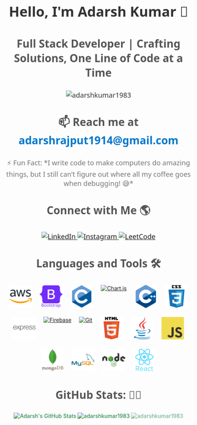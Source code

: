 <h1 align="center" style="font-family: 'Segoe UI', Tahoma, Geneva, Verdana, sans-serif; font-size: 36px; font-weight: bold; color: #333;">Hello, I'm Adarsh Kumar 👋</h1>
<h3 align="center" style="font-family: 'Segoe UI', Tahoma, Geneva, Verdana, sans-serif; font-size: 28px; font-weight: 600; color: #555;">Full Stack Developer | Crafting Solutions, One Line of Code at a Time</h3>

<!-- Animated Lottie File -->
<div align="center">
  <lottie-player src="https://assets3.lottiefiles.com/packages/lf20_tfb3estd.json" background="transparent" speed="1" style="width: 300px; height: 300px;" loop autoplay></lottie-player>
</div>

<p align="center" style="font-family: 'Segoe UI', Tahoma, Geneva, Verdana, sans-serif; font-size: 18px; color: #333;">
  <img src="https://komarev.com/ghpvc/?username=adarshkumar1983&label=Profile%20views&color=0e75b6&style=flat" alt="adarshkumar1983" />
</p>

<h3 align="center" style="font-family: 'Segoe UI', Tahoma, Geneva, Verdana, sans-serif; font-size: 28px; font-weight: 600; color: #555;">📫 Reach me at <a href="mailto:adarshrajput1914@gmail.com" style="color: #0077cc; text-decoration: none;"><strong>adarshrajput1914@gmail.com</strong></a></h3>
<p align="center" style="font-family: 'Segoe UI', Tahoma, Geneva, Verdana, sans-serif; font-size: 18px; color: #777;"><p align="center" style="font-family: 'Segoe UI', Tahoma, Geneva, Verdana, sans-serif; font-size: 18px; color: #777;">
  ⚡ Fun Fact: *I write code to make computers do amazing things, but I still can’t figure out where all my coffee goes when debugging! 😅*
</p>




<h3 align="center" style="font-family: 'Segoe UI', Tahoma, Geneva, Verdana, sans-serif; font-size: 28px; font-weight: 600; color: #555;">Connect with Me 🌎</h3>
<p align="center" style="font-family: 'Segoe UI', Tahoma, Geneva, Verdana, sans-serif; font-size: 18px;">
  <a href="https://linkedin.com/in/your-linkedin" target="_blank">
    <img src="https://raw.githubusercontent.com/rahuldkjain/github-profile-readme-generator/master/src/images/icons/Social/linked-in-alt.svg" alt="LinkedIn" height="30" width="40" class="social-icon"/>
  </a>
  <a href="https://instagram.com/adarsh4240" target="_blank">
    <img src="https://raw.githubusercontent.com/rahuldkjain/github-profile-readme-generator/master/src/images/icons/Social/instagram.svg" alt="Instagram" height="30" width="40" class="social-icon"/>
  </a>
  <a href="https://www.leetcode.com/adarshrajput1914" target="_blank">
    <img src="https://raw.githubusercontent.com/rahuldkjain/github-profile-readme-generator/master/src/images/icons/Social/leet-code.svg" alt="LeetCode" height="30" width="40" class="social-icon"/>
  </a>
</p>

<style>
  /* Cool Hover Effects for Social Icons */
  .social-icon {
    transition: transform 0.3s ease, filter 0.3s ease;
  }

  .social-icon:hover {
    transform: scale(1.2) rotate(10deg);
    filter: drop-shadow(0 0 10px rgba(0, 0, 0, 0.2));
  }

  /* Fun Fact Animation */
  p {
    animation: bounce 2s infinite;
    color: #2e8b57;
    font-weight: 500;
  }

  @keyframes bounce {
    0%, 100% {
      transform: translateY(0);
    }
    50% {
      transform: translateY(-10px);
    }
  }

  /* Title Styling for Reach Me */
  h3 {
    animation: fadeIn 1s ease-in-out;
    color: #444;
  }

  /* Fade-in effect for Reach Me title */
  @keyframes fadeIn {
    0% { opacity: 0; }
    100% { opacity: 1; }
  }
</style>
  <h3 align="center" style="font-family: 'Segoe UI', Tahoma, Geneva, Verdana, sans-serif; font-size: 28px; font-weight: 600; color: #555;">Languages and Tools 🛠️</h3>

  <div align="center" class="tools-container">
    <!-- Add animation on hover for each icon -->
    <a href="https://aws.amazon.com" target="_blank" rel="noreferrer">
      <img src="https://raw.githubusercontent.com/devicons/devicon/master/icons/amazonwebservices/amazonwebservices-original-wordmark.svg" alt="AWS" width="60" height="60" class="tool-icon"/>
    </a>
    <a href="https://getbootstrap.com" target="_blank" rel="noreferrer">
      <img src="https://raw.githubusercontent.com/devicons/devicon/master/icons/bootstrap/bootstrap-plain-wordmark.svg" alt="Bootstrap" width="60" height="60" class="tool-icon"/>
    </a>
    <a href="https://www.cprogramming.com/" target="_blank" rel="noreferrer">
      <img src="https://raw.githubusercontent.com/devicons/devicon/master/icons/c/c-original.svg" alt="C" width="60" height="60" class="tool-icon"/>
    </a>
    <a href="https://www.chartjs.org" target="_blank" rel="noreferrer">
      <img src="https://www.chartjs.org/media/logo-title.svg" alt="Chart.js" width="60" height="60" class="tool-icon"/>
    </a>
    <a href="https://www.w3schools.com/cpp/" target="_blank" rel="noreferrer">
      <img src="https://raw.githubusercontent.com/devicons/devicon/master/icons/cplusplus/cplusplus-original.svg" alt="C++" width="60" height="60" class="tool-icon"/>
    </a>
    <a href="https://www.w3schools.com/css/" target="_blank" rel="noreferrer">
      <img src="https://raw.githubusercontent.com/devicons/devicon/master/icons/css3/css3-original-wordmark.svg" alt="CSS3" width="60" height="60" class="tool-icon"/>
    </a>
    <a href="https://expressjs.com" target="_blank" rel="noreferrer">
      <img src="https://raw.githubusercontent.com/devicons/devicon/master/icons/express/express-original-wordmark.svg" alt="Express" width="60" height="60" class="tool-icon"/>
    </a>
    <a href="https://firebase.google.com/" target="_blank" rel="noreferrer">
      <img src="https://www.vectorlogo.zone/logos/firebase/firebase-icon.svg" alt="Firebase" width="60" height="60" class="tool-icon"/>
    </a>
    <a href="https://git-scm.com/" target="_blank" rel="noreferrer">
      <img src="https://www.vectorlogo.zone/logos/git-scm/git-scm-icon.svg" alt="Git" width="60" height="60" class="tool-icon"/>
    </a>
    <a href="https://www.w3.org/html/" target="_blank" rel="noreferrer">
      <img src="https://raw.githubusercontent.com/devicons/devicon/master/icons/html5/html5-original-wordmark.svg" alt="HTML5" width="60" height="60" class="tool-icon"/>
    </a>
    <a href="https://www.java.com" target="_blank" rel="noreferrer">
      <img src="https://raw.githubusercontent.com/devicons/devicon/master/icons/java/java-original.svg" alt="Java" width="60" height="60" class="tool-icon"/>
    </a>
    <a href="https://developer.mozilla.org/en-US/docs/Web/JavaScript" target="_blank" rel="noreferrer">
      <img src="https://raw.githubusercontent.com/devicons/devicon/master/icons/javascript/javascript-original.svg" alt="JavaScript" width="60" height="60" class="tool-icon"/>
    </a>
    <a href="https://www.mongodb.com/" target="_blank" rel="noreferrer">
      <img src="https://raw.githubusercontent.com/devicons/devicon/master/icons/mongodb/mongodb-original-wordmark.svg" alt="MongoDB" width="60" height="60" class="tool-icon"/>
    </a>
    <a href="https://www.mysql.com/" target="_blank" rel="noreferrer">
      <img src="https://raw.githubusercontent.com/devicons/devicon/master/icons/mysql/mysql-original-wordmark.svg" alt="MySQL" width="60" height="60" class="tool-icon"/>
    </a>
    <a href="https://nodejs.org" target="_blank" rel="noreferrer">
      <img src="https://raw.githubusercontent.com/devicons/devicon/master/icons/nodejs/nodejs-original-wordmark.svg" alt="Node.js" width="60" height="60" class="tool-icon"/>
    </a>
    <a href="https://reactjs.org" target="_blank" rel="noreferrer">
      <img src="https://raw.githubusercontent.com/devicons/devicon/master/icons/react/react-original-wordmark.svg" alt="React" width="60" height="60" class="tool-icon"/>
    </a>
  </div>
  
  <style>
    .tools-container {
      display: flex;
      flex-wrap: wrap;
      justify-content: center;
      gap: 20px;
    }
  
    .tool-icon {
      transition: transform 0.4s ease, opacity 0.4s ease;
    }
  
    .tool-icon:hover {
      transform: scale(1.2) rotate(15deg);
      opacity: 0.9;
    }
  
   
    .tools-container {
      animation: fadeIn 1.5s ease-in-out;
    }
  
    @keyframes fadeIn {
      0% { opacity: 0; }
      100% { opacity: 1; }
    }
  </style>

<h3 align="center" style="font-family: 'Segoe UI', Tahoma, Geneva, Verdana, sans-serif; font-size: 28px; font-weight: 600; color: #555;">GitHub Stats: 📡📡</h3>

<p align="center">
  <img src="https://github-readme-stats.vercel.app/api?username=adarshkumar1983&show_icons=true&hide=prs&count_private=true&theme=radical" alt="Adarsh's GitHub Stats" />
  <img src="https://github-readme-stats.vercel.app/api/top-langs?username=adarshkumar1983&show_icons=true&locale=en&layout=compact" alt="adarshkumar1983" style="opacity:0; animation: fadeIn 1s forwards 0.5s;">
  <img src="https://github-readme-streak-stats.herokuapp.com/?user=adarshkumar1983&" alt="adarshkumar1983" style="opacity:0; animation: fadeIn 1s forwards 1.5s;">


</p>




